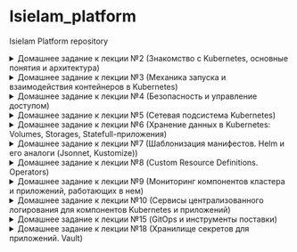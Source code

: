 # IsieIam_platform
IsieIam Platform repository

<details>
<summary>Домашнее задание к лекции №2 (Знакомство с Kubernetes, основные понятия и архитектура)
</summary>

### Предзадание:
 - создана ветка kubernetes-prepare, в ней:
 - добавлен .travis.yml
 - добавлен шаблон для описания PR
 - добавлен .github/auto_assign.yml
 - создан PR к ветке main

### Задание:
 - установлен minikube (sudo -E minikube start --driver=none)
 - minikube ssh для выбранного способа старта не работает, т.к. vm как таковой нет, в вышестоящем запуске миникуб запускается в docker
 - установлен k8s dashboard и k9s

```
Для получения token для dashboard использовать:
kubectl get secrets -n kubernetes-dashboard
kubectl describe secret kubernetes-dashboard-token-**** -n kubernetes-dashboard
```

 - Проверено удаление системных подов: выжили не все - storage-provisioner сгинул навсегда.

```
coredns-f9fd979d6-48jsj - контролируется replica-set
kube-proxy-c4zf9 - контролируется DaemonSet/kube-proxy
Остальные поды контролируются - Node/isie-virtualbox, они являются static pods и контролируются kubelet, доп инфо тут:
  https://kubernetes.io/docs/tasks/configure-pod-container/static-pod/
их yml хранятся в /etc/kubernetes/manifest/
```

 - Создан dockerfile для запуска nginx, в него помещен измененный дефолтный конфиг и простой homework.html для тестов.
 - В dockerfile добавлены команды для запуска nginx от пользователя с uid 1001, самого nginx на 8000 порту и root каталогом /app
 - Собран и запушен в hub.docker.com образ.

```
для сборки и пуша использовать:
sudo docker build -t isieiam/nginx-test:1.0 .
sudo docker push isieiam/nginx-test:1.0
```

 - Написан web-pod.yaml и применен в миникуб

```
для установки пода из файла:
kubectl apply -f web-pod.yaml
для получения yaml пода:
kubectl get pod web -o yaml
альтернативно - вывод описания пода
kubectl describe pod web
```

 - Добавлен к под-у web init контейнер, который скачивает статику с https://tinyurl.com/otus-k8s-intro и которое через volume попадает к nginx в его рутовую директорию.

```
для проверки и проброса порта наружу:
kubectl port-forward --address 0.0.0.0 pod/web 8000:8000
```

 - Hipster-shop - склонирован репо, собран и запушен в hub.docker.com frontend

```
для сборки и пуша фронта:
sudo docker build -t isieiam/hipster-front:1.0 .
sudo docker push isieiam/hipster-front:1.0
генерация манифестов средствами kubectl:
kubectl run frontend --image isieiam/hipster-front:1.0 --restart=Never --dry-run=true -o yaml > frontend-pod.yaml
```

### Задание со *:

> Выясните причину, по которой pod frontend находится в статусе Error

Причина в том что он не может найти переменные окружения:

```
panic: environment variable "PRODUCT_CATALOG_SERVICE_ADDR" not set
```

> Создайте новый манифест frontend-pod-healthy.yaml...В результате, после применения исправленного манифеста pod frontend должен находиться в статусе Running...Поместите исправленный манифест frontend-pod-healthy.yaml в директорию kubernetes-intro

Добавлены переменные окружения из https://github.com/GoogleCloudPlatform/microservices-demo/blob/master/kubernetes-manifests/frontend.yaml. 
Создан frontend-pod-healthy.yaml - в результате под запускается - все ок.

</details>

<details>
<summary>Домашнее задание к лекции №3 (Механика запуска и взаимодействия контейнеров в Kubernetes)
</summary>

### Задание:
- Развернут кластер через kind
- Проверено создание на практике replica-set
- Проверена на практике работа с deployment
- Проверено на практике использование probes
- Развернут node-exporter через daemonset на всех нодах кластера, включая master

> Руководствуясь материалами лекции опишите произошедшую ситуацию, почему обновление ReplicaSet не повлекло обновление запущенных pod? 

ответ из лекции: потому что ReplicationController "НЕ проверяет соответствие запущенных Podов шаблону"

- Вспомогательные команды:

```
- получить поды по метке:
kubectl get pods -l app=frontend
- получить реплики:
kubectl get rs
- масштабирование реплики
kubectl scale replicaset frontend --replicas=3
- отследить развертывание реплики по метке:
kubectl apply -f frontend-replicaset.yaml | kubectl get pods -l app=frontend -w
- откат deployment-a:
kubectl rollout undo deployment paymentservice --to-revision=1 | kubectl get rs -l app=paymentservice -w
```

### Задание со * №1:

> С использованием параметров maxSurge и maxUnavailable самостоятельно реализуйте два следующих сценария развертывания:

```
Аналог blue-green:
1. Развертывание трех новых pod
2. Удаление трех старых pod
Reverse Rolling Update:
1. Удаление одного старого pod
2. Создание одного нового pod
```

Созданы:
- paymentservice-deployment-bg.yaml
- paymentservice-deployment-reverse.yaml

### Задание со * №2:

> Найдите в интернете или напишите самостоятельно манифест node-exporter-daemonset.yaml для развертывания DaemonSet с Node Exporter

- в инете найдено здесь https://github.com/shevyf/prom_on_k8s_howto/blob/master/node-exporter-daemonset.yml
- актуализировано под текущую версию api и убраны некоторые навороты - см node-exporter-daemonset.yaml
- метрики собираются

### Задание со **:

>Найдите способ модернизировать свой DaemonSet таким образом, чтобы Node Exporter был развернут как на master, так и на worker нодах (конфигурацию самих нод изменять нельзя)

Пример можно найти в мануале: https://kubernetes.io/docs/concepts/workloads/controllers/daemonset/

```
tolerations: # this toleration is to have the daemonset runnable on master nodes remove it if your masters can't run pods
  - key: node-role.kubernetes.io/master
    effect: NoSchedule
```

Параметр добавлен в node-exporter-daemonset.yaml

</details>

<details>
<summary>Домашнее задание к лекции №4 (Безопасность и управление доступом)
</summary>

### Задание:

- Изучено https://kubernetes.io/docs/reference/access-authn-authz/rbac/
- сделаны задания:

#### Задание №1
- Создать Service Account bob, дать ему роль admin в рамках всего кластера
- Создать Service Account dave без доступа к кластеру

#### Задание №2
- Создать Namespace prometheus
- Создать Service Account carol в этом Namespace
- Дать всем Service Account в Namespace prometheus возможность делать get, list, watch в отношении Pods всего кластера

#### Задание №3
- Создать Namespace dev
- Создать Service Account jane в Namespace dev
- Дать jane роль admin в рамках Namespace dev
- Создать Service Account ken в Namespace dev
- Дать ken роль view в рамках Namespace dev

#### Шпаргалка:
- ClusterRole не принадлежит ни одному namespace
- ClusterRole - роль на весь кластер
- Role - роль только на неймспейс
- И с ролями надо внимательно - могут существовать одноименные роли на кластер и в неймспейсе
- FAQ по биндингу:

```
apiVersion: rbac.authorization.k8s.io/v1
# Этот биндинг дает ползователю "jane" роль pod-reader  в "default" неймспейсе
# Роль  "pod-reader" должна в этом неймспейсе существовать.
kind: RoleBinding
metadata:
  name: read-pods    # придумываем название биндингу
  namespace: default # создаем биндинг именно в default
subjects:            # кому даем права
                     # можно указать нескользо "subject"
- kind: User
  name: jane         # имя пользователя регистрозависимое
  apiGroup: rbac.authorization.k8s.io
roleRef:             # указываем одну роль которую дадим верхним пользователям или сервисаккаунтам
  kind: Role         # либо  Role, либо ClusterRole
  name: pod-reader   # должно быть имя существующей Role или ClusterRole
  apiGroup: rbac.authorization.k8s.io
```

</details>

<details>
<summary>Домашнее задание к лекции №5 (Сетевая подсистема Kubernetes)
</summary>

### Задание:

- ветка kubernets-network, рабочий каталог kubernetes-network
- добавлены и проверена работоспособность readinessProbe и livenessProbe в web-pod.yml
- создан deployment под наше приложение web, добавлена strategy, с параметрами maxSurge и maxUnavailable есть пример в прошлой Д/З в задании с *
- изучены service c clusterip, а также наложение его создания на iptables
- переключен kube-proxy на ipvs, установлен и настроен metallb, изучено применение service loadbalancer

```
Для получения прямого доступа с локальной машины до сервисов
узнаем ip minikube: minikube ip (192.168.49.2)
при создании указывали подсетку для ext адресов или смотрим ext адрес у нужного нам сервиса 
и дальше прописываем маршрут на локальной машине для доступа к сервисам ip route add 172.17.255.0/24 via 192.168.49.2

Альтернативно можно пробрасывать любые порты на сущности вида pod, deployment, service:
kubectl port-forward service/web-svc-lb 5555:5555
kubectl port-forward deployment/web 5555:8000
```

- Установлен Ingress-COntroller в виде nginx с использованием metallb (никогда так делать больше не буду, чет слишком сложно)
- Создан headless сервис и ingress для нашего сервиса (web-svc-headless.yaml, web-ingress.yaml )


### Самопроверка:

>Вопрос для самопроверки:
>1. Почему следующая конфигурация валидна, но не имеет смысла?

```
livenessProbe:
 exec:
 command:
 - 'sh'
 - '-c'
 - 'ps aux | grep my_web_server_process'
```

С точки зрения проверки работоспопобсноти сайта - наличие процесса веб-сервера не гарантирует работоспособность сайта.
Grep: the grep manual at the exit status section report: EXIT STATUS The exit status is 0 if selected lines are found, and 1 if not found.
Т.е. grep вернет 0 если процесс есть и не 1 если его нет.

>2. Бывают ли ситуации, когда она все-таки имеет смысл?

Бывают - например когда у нас какое-нибудь легаси приложение или когда в одном контейнере надо мониторить допустим два процесса(entrypoint отвечает за основное), а liveness смотрит допустим на второе и падение второго тоже критично.

### Задание со * №1:

> 1. Сделайте сервис LoadBalancer , который откроет доступ к CoreDNS снаружи кластера (позволит получать записи через внешний IP). Например, nslookup web.default.cluster.local 172.17.255.10 .
> 2. Поскольку DNS работает по TCP и UDP протоколам - учтите это в конфигурации. Оба протокола должны работать по одному и тому же IPадресу балансировщика.
> 3. Полученные манифесты положите в подкаталог ./coredns

Релизовано, см ./kubernetes-network/ext-coredns-svc.yaml

Правда есть момент - сам сервис позволяет резолвить как имена так и обратный просмотр, но что интересно, у меня имена резолвились только в виде ip_address.web.default.cluster.local, почему они так генерились непонятно.

Подсказка: см https://metallb.universe.tf/usage/#ip-address-sharing

### Задание со * №2: Ingress для Dashboard

> Добавьте доступ к kubernetes-dashboard через наш Ingress-прокси:
> 1. Cервис должен быть доступен через префикс /dashboard ).
> 2. Kubernetes Dashboard должен быть развернут из официального манифеста. Актуальная ссылка есть в .
> 3. Написанные вами манифесты положите в подкаталог ./dashboard

Установлен kubernetes-dashboard: https://github.com/kubernetes/dashboard

```
kubectl apply -f https://raw.githubusercontent.com/kubernetes/dashboard/v2.1.0/aio/deploy/recommended.yaml
```

Написан манифест: ./kubernetes-network/dashboard/dashboard-ingress.yaml Проверена работоспособность - все ок.

Для выковыривания токена можно использовать, подставив нужное имя пода: 

```
kubectl describe secret kubernetes-dashboard-token-t5qnb -n kubernetes-dashboard
```

### Задание со * №3: Canary для Ingress

> Перенаправление части трафика на выделенную группу подов должно происходить по HTTP-заголовку.
> Естественно, что вам понадобятся 1-2 "канареечных" пода. 
> Написанные манифесты положите в подкаталог ./canary

В каталоге ./kubernetes-network/canary созданы два типа файлов: deployment, service, ingress для main приложения и для canary.

Выполняем kubectl apply -f ./ в каталоге canary. В реузльтате получаем два приложения.

Основной интерес представляе web-ingress-canary.yaml - в нем задаются основные параметры канарейки:

```
    nginx.ingress.kubernetes.io/canary: "true"                  # включает режим канарейки для nginx для нашего правила
    nginx.ingress.kubernetes.io/canary-by-header: "canary"      # вариант №1: задаем header имя по которому будем проверять идти нам в канарейку или нет
    nginx.ingress.kubernetes.io/canary-by-header-value: "true"  #             задаем header значение
    #nginx.ingress.kubernetes.io/canary-weight: "50"            # вариант №2: задаем в % соотношении запросов между промом и канарейкой кого и ск-ко - не совместимо с вариантом №1
```

Проверить что canary работает, т.е. на него идет трафик для нашего приложения - можно на выводе index.html по host name - там будет имя пода: main для основного приложения, canary для канарейки.

Подробности по настройке можно найти тут: https://github.com/kubernetes/ingress-nginx/blob/master/docs/user-guide/nginx-configuration/annotations.md#canary

### Доп инфо:

- на 20 версии кубера и докера заработало minikube ssh
- для запуска minikube: minikube start --vm-driver=docker  (причем по дефолту теперь оно запускается с vm в виде docker)
- Остановка: minikube stop
- Удаление кластера: minikube delete
- Установка дашборда: minikube dashboard
- Установка ингресса: minikube addons enable ingress
- Получение адреса minikube: minikube ip

</details>

<details>
<summary>Домашнее задание к лекции №6 (Хранение данных в Kubernetes: Volumes, Storages, Statefull-приложения)
</summary>

### Задание:

- Запущен кластен через kind
- Установлен MinIO (https://min.io) statefulset и service с использованием их манифестов:

```
kubectl apply -f https://raw.githubusercontent.com/express42/otus-platformsnippets/master/Module-02/Kuberenetes-volumes/minio-statefulset.yaml
kubectl apply -f https://raw.githubusercontent.com/express42/otus-platformsnippets/master/Module-02/Kuberenetes-volumes/minio-headless-service.yaml
```

- Манифесты сохранены в каталог: ./kubernetes-volumes
- Замучаны pv и pvc в разных способах создания и удаления, а также применения политик.
- Изучено как это хранится на диске с учетом stadard плагина kind и minikube
- Для запуска minio можно использовать: kubectl port-forward statefulsets/minio 9000:9000
- Опробовано использование самого minio
- На будущее есть некая то ли фича, то ли баг(по крайней мере офф документации k8s поведение явно противоречит, то это же плагин :) ):

>Интересный момент поймал на kind(да и minikube также ведет себя) с volume(домашка с minio): 
>если попытаться удалить PV(policy deleted) при существующем PVC, PV перейдет в terminated 
>как описано например тут https://kubernetes.io/docs/concepts/storage/persistent-volumes/#storage-object-in-use-protection), 
>но когда удалить PVC после этого, PV удалится, но данные по факту останутся в каталоге докера(в volumes) несмотря на политику. 
>Если же удалить изначально PVC, то и PV и данные удалятся(считаем что сам ss minio во всех случаях уже убит).  

### Задание со *

>В конфигурации нашего StatefulSet данные указаны в открытом виде, что не безопасно.
> Поместите данные в и настройте конфигурацию на их использование.

Написан манифест для secret. Сами secret закодированы base64. В существующие манифест statefulset добавлено использование secret.

</details>


<details>
<summary>Домашнее задание к лекции №7 (Шаблонизация манифестов. Helm и его аналоги (Jsonnet, Kustomize))
</summary>

### Задание:

- В этом задании есть небольшая инструкция по google cloud platform.(само облако осталось с прошлого курса)
- Создан k8s в GCP
- Обновлен helm3 до актуальной версии.

```
т.к. часть версий helm чартов из старого репа, то обзовем:
старые: helm repo add stable-old https://charts.helm.sh/stable
новые:  helm repo add stable https://kubernetes-charts.storage.googleapis.com
```

- Установлен nginx ingress через helm:

```
kubectl create ns nginx-ingress
helm upgrade --install nginx-ingress stable-old/nginx-ingress --wait \
 --namespace=nginx-ingress \
 --version=1.41.3
```

- Установлен cert manager через helm:

```
kubectl create namespace cert-manager
# ставим дополнения:
kubectl apply -f https://github.com/jetstack/cert-manager/releases/download/v1.1.0/cert-manager.crds.yaml -n cert-manager
# ставим сам менеджер
helm install cert-manager jetstack/cert-manager --namespace cert-manager --version v1.1.0
# доп инфо:
https://habr.com/ru/company/flant/blog/496936/
```

- Установлены clusterissures для автоматической выдачи сертификатов используя let's encrypt - см kubernetes-templating/cert-manager. Один файл для прода(реальный сертификат), второй для stage(фейковый сертификат от LE)

```
Для использования потом в ингрессе этих issuer необходимо добавить аннотации и секрет - как на примере ниже(в секрет поместится полученный сертификат):
  tls:
    enabled: true
    secretName: "harbor.35.192.45.27.nip.io"
    #secretName: ""
  ingress:
    hosts:
      core: harbor.35.192.45.27.nip.io
    annotations:
      kubernetes.io/ingress.class: nginx
      kubernetes.io/tls-acme: "true"
      cert-manager.io/cluster-issuer: "letsencrypt-production"
      cert-manager.io/acme-challenge-type: http01
```

- Установлен chartmuseum, на нем проверена корректная выдача сертификата - все ок.

```
kubectl create ns chartmuseum
helm upgrade --install chartmuseum stable-old/chartmuseum --wait \
 --namespace=chartmuseum \
 --version=2.13.2 \
 -f kubernetes-templating/chartmuseum/values.yaml

helm ls -n chartmuseum
```

### Задание со * №1: chartmuseum

>Научитесь работать с chartmuseum
>Опишите в PR последовательность действий, необходимых для добавления туда helm chart's и их установки с использованием chartmuseum как репозитория

Набор команд для использования chartmuseum ниже, вспомогательные ссылки: 
- https://chartmuseum.com/docs/#uploading-a-chart-package
- https://stackoverflow.com/questions/48577211/fail-to-upload-chart-to-chartmuseum

Тренироваться будем на чартах реддита с прошлых заданий:

```
# Для начала ставим плагин позволяющий пушить в какой-либо хелм репо:
helm plugin install https://github.com/chartmuseum/helm-push.git
# создаем пакет чарта (на выходе получим архив такой же как и при сборе зависимостей)
helm package .
# добавляем музей как репо для хелма:
helm repo add my-chartmuseum https://chartmuseum.34.68.65.51.nip.io
# пушим
helm push reddit/ my-chartmuseum
# обновляем:
helm repo update
# проверяем:
helm search repo reddit
NAME                 	CHART VERSION	APP VERSION	DESCRIPTION                   
my-chartmuseum/reddit	0.1.0        	           	OTUS sample reddit application
# и при необходимости можно поставить:
helm upgrade --install reddit my-chartmuseum/reddit
```

### Самостоятельное задание  №1: harbor

- Добавляем репо: helm repo add harbor https://helm.goharbor.io
- Создаем namespace: kubectl create ns harbor
- Устанавливаем, перед этим подготовив кастомные переменные:

```
helm upgrade --install harbor harbor/harbor --wait \
 --namespace=harbor \
 -f kubernetes-templating/harbor/values.yaml
```

- Реквизиты по умолчанию - admin/Harbor12345
- Был какой непонятный глюк что сервис не пускал себя с паролем при включенном tls, спустя неделю при тех же настройках все запустилось.

### Задание со * №2: Используем helmfile

> Опишите установку nginx-ingress, cert-manager и harbor в helmfile
> Приложите получившийся helmfile.yaml и другие файлы (при их наличии) в директорию kubernetes-templating/helmfile

- Написан файл: kubernetes-templating/helmfile/helmfile.yaml
- Для установки богатства из файла достаточно использовать helmfile sync в каталоге с файлом, единственно потом придется запустить повторно проставив корректный ext-ip ингресса(т.к. используется внешний сервис для генерации dns по ip).
- Есть момент: если существуют какие-то одноименные ресурсы оно выдаст ошибку и не поставится (например crd от cred-manager), но это справедливо и для любой установки любого чарта к существующим ресурсам в k8s.


### Задание: Создаем свой helm chart

- создан helm-chart для hipster-shop, запущен, работает(для gcp чтобы пробросить nodeport - надо зайти в gui найти сервис и там будет команда для forwarding).
- вынесен frontend в отдельный чарт - проверена работоспособность через  ingress - все ок.
- параметризован чарт frontend и добавлен в зависимости к основному чарту hipster-shop (не забываем, что из чарта HS фронтенд удален)
- Шпаргалка:

```
# создаем namespace для магазина:
kubectl create ns hipster-shop
# основная команда helm для разворачивания:
helm upgrade --install hipster-shop kubernetes-templating/hipster-shop --namespace hipster-shop
# обновить зависимости для чарта:
helm dep update kubernetes-templating/hipster-shop
# ставим чарт с переопределением входных значений (в данном случае они же и являются дефолтными :))
helm upgrade --install frontend kubernetes-templating/frontend --namespace hipster-shop -f kubernetes-templating/frontend/values.yaml
# удалить релиз:
helm delete frontend --namespace hipster-shop
```

### Задание со * №3: 

>Выберите сервисы, которые можно установить как зависимости, используя community chart's. Например, это может быть Redis.

- Вынесен redis из чарта hipster-shop и переведен на community чарт - в файле chart.yaml указана зависимость на внешний чарт с redis.
- добавлены доп переменные для redis(для упрощения запуска) и для сервиса cartservice(параметризован адрес redis) - см kubernetes-templating/hipster-shop/values.yaml
- удален deployment и service от redis из основного файла hipster-shop
- проверена работоспособность - все ок.

### Необязательное задание: Работа с helm-secrets

плагин переехал на новое место, то ставим плагин для секретов: 

```
helm plugin install https://github.com/jkroepke/helm-secrets
```

Инструкция по подготовке и шифрованию секретов:

```
генерим ключ:
gpg --full-generate-key
спросит пароль на закрытый и будет храиться где-то в домашнем каталоге - путь будет в выводе, как и имя ключа (много-много символов)
Для зашифровки:
sops -e -i --pgp 22CF5819B008C76172A3E90E9AD1DCB723941D38 secrets.yaml
Для расшифровки:
# helm secrets
helm secrets view secrets.yaml
# sops
sops -d secrets.yaml
и нужно будет ввести пароль закрытого ключа.
```

использование:

```
helm secrets upgrade --install frontend kubernetes-templating/frontend --namespace
hipster-shop \
 -f kubernetes-templating/frontend/values.yaml \
 -f kubernetes-templating/frontend/secrets.yaml
```

### Проверка: залить все чарты в harbor

- Мануал по подключению harbor как чарт репо: https://goharbor.io/docs/1.10/working-with-projects/working-with-images/managing-helm-charts/
- создан kubernetes-templating/repo.sh для добавления репо харбора.
- Далее как с музеем:

```
# добавляем репо (дублирую sh, чтобы не искать), кстати в отличие от музея - харбор хочет авторизацию и chartrepo обязательный путь после имени хоста
helm repo add templating --username=admin --password=Harbor12345 https://harbor.35.192.45.27.nip.io/chartrepo
helm push hipster-shop/ templating
helm push frontend/ templating
helm repo update
helm search repo hipster-shop
```

### Задание: kubecfg

- установлен kubecfg
- вынесены из основного чарта hipster-shop длва сервиса: paymentservice и shippingservice (deployment и service)
- создан services.jsonnet шаблон для генерации компонентов двух сервисов
- чем хорош jsonnet - им удобно генерить компоненты большого множества почти одинаковых сервисов, во всех остальных случаях это боль - достаточно посмотреть на файл.
- kubecfg/jsonnet очень сильно зависят от версии k8s и соответствующего ей версии библиотеки libsonnet - если не сходятся - можно легко нарваться на несовместимость версий сущностей k8s.
- библиотека libsonnet взята с какой-то ветки и положена локально, т.к. удаленно не скачивалось.
- для проверки указанных шаблонов: kubecfg show services.jsonnet
- для установки: kubecfg update services.jsonnet --namespace hipster-shop

### Задание со * №4:

>Выберите еще один микросервис из состава hipster-shop и попробуйте использовать другое решение на основе jsonnet, например Kapitan или qbec.

Не делал.

### Самостоятельное задание  №2: Kustomize

>Отпилите еще один (любой) микросервис из all-hipstershop.yaml.yaml и самостоятельно займитесь его kustomизацией.

- отпилен recommendationservice
- созданы yaml для kusomize: kubernetes-templating/kustomize base и override
- в override сделаны две кастомизации: dev и prod 
- dev - по сути является недостающим кусочком для текущей установки hipster-shop. Для установки: kubectl apply -k kubernetes-templating/kustomize/overrides/dev
- prod отличается namespace, label и префиксом
- для просмотра результатов кастомизированных yaml: kubectl kustomize overrides/dev
- доп инфо можно найти тут: https://kubectl.docs.kubernetes.io/references/kustomize/

</details>

<details>
<summary>Домашнее задание к лекции №8 (Custom Resource Definitions. Operators)
</summary>

### Задание:

- Написаны CustomResource и CustomResourceDefinition для mysql оператора
- В crd добавлено описание обязательных полей.
- Внимание, для 20 версии k8s формат crd в kubernetes-operators/deploy/crd.yaml уже deprecated и например validation в таком виде не работает. Рядом лежит crd16.yml, который работает корректно.
- Написана часть логики mysql оператора при помощи python KOPF (каталог kubernetes-operators/build) (кратко за логику отвечает py скрипт, который в рядом лежащие шаблоны подставляет значения от cr)
- Применены crd, запущен оператор/применены его манифесты из deploy каталога/ применер CR (в deploy/deploy-operator.yml указать нужный образ с оператором)
- Есть два варианта запуска, первый дебажный через явный локальный запуск оператора и второй честный с использованием докер образа с оператором.
- Для проверки в дебажном режиме:

```
# применяем crd
kubectl apply -f deploy/crd.yml
# запускаем оператор в каталоге build (для работы не забыть pip3 install kopf/kubernetes)
kopf run mysql-operator.py
# скрипт запустится и в консольке будут его логи
# далее применяем cr
kubectl apply -f deploy/cr.yml
```

- Для проверки по-честному:

```
# применяем crd
kubectl apply -f deploy/crd.yml
# проставляем нужный образ (isieiam/mysql-operator:1.0 или готовый из ДЗ) и применяем соответствующие манифесты:
kubectl apply -f deploy/service-account.yml
kubectl apply -f deploy/role.yml
kubectl apply -f deploy/role-binding.yml
kubectl apply -f deploy/deploy-operator.yml

# далее применяем cr
kubectl apply -f deploy/cr.yml
```
- При этом можем посмотреть на job-ы(видим что restore фелится с ошибкой, т.к. не может найти файлик бекапа, но так и задумано):

```
kubectl get jobs.batch
```

- Для проверки что все работает как надо:

```
#посмотреть что за объекты у нас создались:
kubectl get crd
kubectl get mysqls.otus.homework
kubectl describe mysqls.otus.homework mysql-instance

# для удобства помещаем имя пода в переменную окружения
export MYSQLPOD=$(kubectl get pods -l app=mysql-instance -o jsonpath="{.items[*].metadata.name}")
# создаем табличку в нашей созданной оператором бд и закидываем туда две строчки данных
kubectl exec -it $MYSQLPOD -- mysql -u root -potuspassword -e "CREATE TABLE test (id smallint unsigned not null auto_increment, name varchar(20) not null, constraint pk_example primary key (id) );" otus-database
kubectl exec -it $MYSQLPOD -- mysql -potuspassword -e "INSERT INTO test ( id, name) VALUES ( null, 'some data' );" otus-database
kubectl exec -it $MYSQLPOD -- mysql -potuspassword -e "INSERT INTO test ( id, name ) VALUES ( null, 'some data-2' );" otus-database
# проверяем содержимое:
kubectl exec -it $MYSQLPOD -- mysql -potuspassword -e "select * from test;" otus-database

# проверяем удаление:
kubectl delete mysqls.otus.homework mysql-instance
# PV для mysql должен был удалиться, проверяем
kubectl get pv
# и проверяем что в момент удаления у нас выполнился бекап - джоб должен был отработать
kubectl get jobs.batch

# а теперь самое интересное, создаем инстанс еще раз:
kubectl apply -f deploy/cr.yml

#и смотрим job:
kubectl get jobs.batch
# мы должны увидеть что restore job запустился: он взял бд из бекапа и затолкал его в вновь созданный pv и мы можем проверить это:
export MYSQLPOD=$(kubectl get pods -l app=mysql-instance -o jsonpath="{.items[*].metadata.name}")
kubectl exec -it $MYSQLPOD -- mysql -potuspassword -e "select * from test;" otus-database
```
- для проверки в выводе должно быть что-то такое:

```
:~/otus/IsieIam_platform/kubernetes-operators(kubernetes-operators)$ kubectl get jobs.batch
NAME                         COMPLETIONS   DURATION   AGE
backup-mysql-instance-job    1/1           3s         102s
restore-mysql-instance-job   1/1           3m31s      3m37s
:~/otus/IsieIam_platform/kubernetes-operators(kubernetes-operators)$ export MYSQLPOD=$(kubectl get pods -l app=mysql-instance -o jsonpath="{.items[*].metadata.name}")
:~/otus/IsieIam_platform/kubernetes-operators(kubernetes-operators)$ kubectl exec -it $MYSQLPOD -- mysql -potuspassword -e "select * from test;" otus-database
mysql: [Warning] Using a password on the command line interface can be insecure.
+----+-------------+
| id | name        |
+----+-------------+
|  1 | some data   |
|  2 | some data-2 |
+----+-------------+
```

- внимание - для 20 версии k8s оператор не может удалить PV, чистый тест возможен например на 16:

```
minikube start --vm-driver=docker --kubernetes-version=v1.16.1
```
### Задание со * :

>Исправить контроллер, чтобы он писал в status subresource
>Добавить в контроллер логику обработки изменений CR

не делал - уровень моего кунг-фу в python пока недостаточен для этого :)


</details>

<details>
<summary>Домашнее задание к лекции №9 (Мониторинг компонентов кластера и приложений, работающих в нем)
</summary>

### Задание:

- Выбран 4 уровень :) (Can i play, daddy?), т.к. лучше в Wolfenstein на death incarnate, чем в k8s :D
- взят актуальный чарт уже kube-prometheus-stack: https://github.com/prometheus-community/helm-charts/tree/main/charts/kube-prometheus-stack
- актуализированы values (kubernetes-monitoring/kube-prometheus-stack): включены ingress, настроены хосты для alertmanager, prometheus, grafana на mydomain.com
- ключевой момент, подсмотренный в лекции: необходимо поставить переменную serviceMonitorSelectorNilUsesHelmValues: false  иначе prom будет смотреть только те servicemonitor, у которых есть label поставленные от релиза helm.
- задеплоен чарт prom-a в кластер (в качестве k8s был взят minikube)

```
# шпаргалка по minikube
minikube start --vm-driver=docker
minikube addons enable ingress
minikube stop
minikube delete

# установка прома:
helm upgrade --install prometheus prometheus-community/kube-prometheus-stack -f kubernetes-monitoring/kube-prometheus-stack/values.yaml
```

- взят с первой ДЗ nginx, добавлен в конфиг параметр для его статуса, сбилжен образ isieiam/nginx-test:2.0
- взяты deployment, service, ingress с предыдущей ДЗ с canary для деплоя nginx из пункта выше.
- для доступа в локальный hosts прописаны имена хостов из ингресса и сервисы доступны по адресам:

```
http://prometheus.mydomain.com
http://alertmanager.mydomain.com
http://grafana.mydomain.com
сайт на nginx c логотипом otus: http://ingress.local
страница статуса nginx:         http://ingress.local/basic_status
```
- написаны deployment, service и service monitor для nginx prometheus exporter (доп инфо: https://github.com/nginxinc/nginx-prometheus-exporter)
- что делает exporter - у него параметром указан адрес сервиса nginx и он с nginx-вой страницы со статусом берет метрики и выдает прому в удобоваримом виде.
- для установки nginx и nginx-prometheus-exporter можно использовать kubectl apply -f . в каталоге kubernetes-monitoring/
- С репа nginx-prometheus-exporter взят дашборд для графаны: https://github.com/nginxinc/nginx-prometheus-exporter/tree/master/grafana
- Выглядит оно след образом:
![nginx exporter dashboard](./kubernetes-monitoring/screen/grafana_2021-01-07_18-42-39.png)

</details>

<details>
<summary>Домашнее задание к лекции №10 (Сервисы централизованного логирования для компонентов Kubernetes и приложений)
</summary>

### Задание:

- Создан кластер в gcp (1 нода в default, 3 в infra pool-ах)
- для трех нод в infra добавлены taints, можно либо в gui либо в консоли, на примере kind(запрет на shedule подов на эту ноду):

```
kubectl taint nodes kind-worker2 node-role=infra:NoSchedule
kubectl taint nodes kind-worker3 node-role=infra:NoSchedule
kubectl taint nodes kind-worker4 node-role=infra:NoSchedule
```

- установлен в ns microservices-demo hipster-shop
- подготовлены values для чарта EFK,с учетом требований по tolerations и установлен EFK в infra-pool
- донастроен fluentbit для отправки логов по адресу в  elastic с доп modify на удаление лишних полей
- установлен nginx ingress в кластер также в infra-pool 
- установлен prometheus-stack и elk exporter для сбора метрик elastic в проме.
- импортирован дашборд https://grafana.com/grafana/dashboards/4358 для elastic в графану
- проверена отработка мониторинга при отключении нод из infra pool
- настроено попадание логов nginx в elastic (достаточно в fluentbit прописать tolerations, чтобы он установился и на те ноды где живет nginx ingress)
- отформатированы логи nginx в json, в его values добавлены параметры, описанные по ссылка ниже:

```
https://kubernetes.github.io/ingress-nginx/user-guide/nginx-configuration/configmap/#log-format-escape-json
https://kubernetes.github.io/ingress-nginx/user-guide/nginx-configuration/configmap/#log-format-upstream
```

- для nginx добавлена настройка для serviceMonitor для отправки метрик в сторону prometheus
- созданы визуализации(по общему кол-ву и по кодам ответов) и дашборд для nginx в kibana(единственное отличие от методички в названии label:  kubernetes.labels.app_kubernetes_io/name : ingress-nginx)
- дашборд и визуализации экспортированы в kubernetes-logging/export.ndjson

![nginx ingress kibana dashboard](./kubernetes-logging/screen/kibana_ingress.png)

- установлен Loki и promtail через helm чарт, отдельно вынесены его values
- добавлен datasource loki в values для prometheus-stack в additional datasource у grafana(файл prometheus-operator.values.yaml добавлен в каталог, но по сути он от prometheus-stack лежащего рядом, а не от prom-operator)
- создан дашборд для nginx-ingress в grafana, содержащий логи nginx, ingress request volume, ingress success rate и срок истечения сертфииката
- дашборд выгружен в nginx-ingress.json, хотя дашборд https://github.com/kubernetes/ingress-nginx/blob/master/deploy/grafana/dashboards/nginx.json - достаточно интересный для использования :)

![nginx ingress grafana dashboard](./kubernetes-logging/screen/grafana_ingress.png)

### Задания со *:
- не делал

### Полезные команды:

```
#Устанавливаем nginx-ingress
kubectl create ns nginx-ingress
helm upgrade --install nginx-ingress ingress-nginx/ingress-nginx --wait --namespace=nginx-ingress -f ingress.values.yaml

# интересный параметр -o wide для поиска подов с учетом имен нод где они разместились
kubectl get pods -n microservices-demo -o wide

# ставим еластик
helm upgrade --install elasticsearch elastic/elasticsearch --namespace observability -f elasticsearch.values.yaml
helm upgrade --install kibana elastic/kibana --namespace observability -f kibana.values.yaml
helm upgrade --install fluent-bit stable-old/fluent-bit --namespace observability -f fluentbit.values.yaml

# ставим пром и экспортер для еластика:
helm upgrade --install prometheus prometheus-community/kube-prometheus-stack -f kube-prometheus-stack/values.yaml --namespace observability
helm upgrade --install elasticsearch-exporter stable-old/elasticsearch-exporter --set es.uri=http://elasticsearch-master:9200 --set serviceMonitor.enabled=true --namespace=observability

# ставим локи
# старый чарт
helm upgrade --install loki loki/loki-stack --namespace observability -f loki.values.yaml
# новый чарт
helm upgrade --install loki grafana/loki --namespace=observability -f loki.values.yaml
```

</details>

<details>
<summary>Домашнее задание к лекции №15 (GitOps и инструменты поставки)
</summary>

### Задание:

- Зарегался на gitlab - проект с microservice-demo: https://gitlab.com/isieiam/microservices-demo
- helm чарты взяты готовые из демонстрационного репа: https://gitlab.com/express42/kubernetes-platform-demo/microservices-demo/
- Для создания кластера в gce:

```
# Установка с Istio(так не работает, текущий istio, который дает google не совместим с актуальной версией flagger - набор метрик istio разный):
gcloud beta container clusters create otus-cluster \
    --addons=Istio --istio-config=auth=MTLS_PERMISSIVE \
    --cluster-version=1.17.16-gke.1600 \
    --machine-type=n1-standard-2 \
    --num-nodes=4 \
    --zone=us-central1-c

# Установка без Istio
gcloud beta container clusters create otus-cluster \
    --cluster-version=1.17.16-gke.1600 \
    --machine-type=n1-standard-2 \
    --num-nodes=4 \
    --zone=us-central1-c

# для настройки локального kubectl
gcloud container clusters get-credentials otus-cluster --zone us-central1-c --project mytest-302917
где otus-cluster - имя кластера, project - проект созданный в gce
```

- Собраны докер образы всех микросервисов, для упрощения сборки и пуша можно воспользоваться простеньким скриптом: kubernetes-gitops/build-all.sh
- Установлен в кластер flux: https://docs.fluxcd.io/en/1.18.0/tutorials/get-started.html

```
# Добавляем repo helm-a
helm repo add fluxcd https://charts.fluxcd.io
helm repo update

# Ставим crd:
kubectl apply -f https://raw.githubusercontent.com/fluxcd/helm-operator/master/deploy/crds.yaml
# Создаем namespace и ставим сам flux и helm-оператор для него (выполнять в каталоге kubernetes-gitops, где лежат кастомные values)
kubectl create namespace flux
helm upgrade --install flux fluxcd/flux -f flux.values.yaml --namespace flux
helm upgrade --install helm-operator fluxcd/helm-operator -f helm-operator.values.yaml --namespace flux

# ВНИМАНИЕ!!! - именно в values указано на какой репо смотрит flux для синхронизации

# Качаем себе консольную утилиту flux-а
wget https://github.com/fluxcd/flux/releases/download/1.21.1/fluxctl_linux_amd64

# получаем ssh ключик для flux-а и далее его кидаем в наш репо, который мониторится flux-ом
fluxctl identity --k8s-fwd-ns flux

# принудительная синхронизация репа и сервисов в k8s
fluxctl --k8s-fwd-ns flux sync

# Если посмотреть логи flux, то там будут видны все попытки синка, для примера создание namespace
ts=2021-02-07T17:57:24.106873143Z caller=sync.go:606 method=Sync cmd="kubectl apply -f -" took=639.97353ms err=null output="namespace/microservices-demo created"
```

- Проверено обновление сервиса через flux при появлении образа с новым тегом в docker-registry. Причем при текущих настройках работает не только инкремент версии образа, но и удаление тега из репа и откат на предыдущую версию.
Из интересного стоит обратить внимание на выбор тегов образов - задаются регуляркой, т.е. можно не все теги брать на автоматический синк.
- Принцип работы flux: он мониторит репо и каталог, указанные в настройках. При этом он сам поставит и namespace и смотрит за своими yaml, лежащими в releases и имеющих тип:

```
apiVersion: helm.fluxcd.io/v1
kind: HelmRelease
```
- Магия flux: при нахождении обновления(не важно в какую сторону), также и правит тег образа в самом репо где лежат его релизы.
- Когда flux находит изменение, то в логах будет следующее(смотрим на front, он единственный кто поменялся):

```
ts=2021-02-07T18:45:05.744203654Z caller=release.go:79 component=release release=frontend targetNamespace=microservices-demo resource=microservices-demo:helmrelease/frontend helmVersion=v3 info="starting sync run"
ts=2021-02-07T18:45:06.241820999Z caller=release.go:353 component=release release=frontend targetNamespace=microservices-demo resource=microservices-demo:helmrelease/frontend helmVersion=v3 info="running upgrade" action=upgrade
ts=2021-02-07T18:45:06.302887418Z caller=helm.go:69 component=helm version=v3 info="preparing upgrade for frontend" targetNamespace=microservices-demo release=frontend
ts=2021-02-07T18:45:06.312008041Z caller=helm.go:69 component=helm version=v3 info="resetting values to the chart's original version" targetNamespace=microservices-demo release=frontend
ts=2021-02-07T18:45:06.609795672Z caller=helm.go:69 component=helm version=v3 info="performing update for frontend" targetNamespace=microservices-demo release=frontend
ts=2021-02-07T18:45:06.681725276Z caller=helm.go:69 component=helm version=v3 info="creating upgraded release for frontend" targetNamespace=microservices-demo release=frontend
ts=2021-02-07T18:45:06.701746662Z caller=helm.go:69 component=helm version=v3 info="checking 4 resources for changes" targetNamespace=microservices-demo release=frontend
ts=2021-02-07T18:45:06.708246374Z caller=helm.go:69 component=helm version=v3 info="Looks like there are no changes for Service \"frontend\"" targetNamespace=microservices-demo release=frontend
ts=2021-02-07T18:45:06.757950126Z caller=helm.go:69 component=helm version=v3 info="Created a new Deployment called \"frontend-hipster\" in microservices-demo\n" targetNamespace=microservices-demo release=frontend
ts=2021-02-07T18:45:06.763248675Z caller=helm.go:69 component=helm version=v3 info="Looks like there are no changes for Gateway \"frontend-gateway\"" targetNamespace=microservices-demo release=frontend
ts=2021-02-07T18:45:06.773521541Z caller=helm.go:69 component=helm version=v3 info="Looks like there are no changes for VirtualService \"frontend\"" targetNamespace=microservices-demo release=frontend
ts=2021-02-07T18:45:06.775903703Z caller=helm.go:69 component=helm version=v3 info="Deleting \"frontend\" in microservices-demo..." targetNamespace=microservices-demo release=frontend
ts=2021-02-07T18:45:07.104205333Z caller=helm.go:69 component=helm version=v3 info="updating status for upgraded release for frontend" targetNamespace=microservices-demo release=frontend
ts=2021-02-07T18:45:07.135411421Z caller=release.go:364 component=release release=frontend targetNamespace=microservices-demo resource=microservices-demo:helmrelease/frontend helmVersion=v3 info="upgrade succeeded" revision=f7c4ad7b45349843881883009c276bad1e67cd64 phase=upgrade
```

- Написаны flux-релизы для всех сервисов демки (сервисы поднимутся с первого раза не все и это норм, зафейлится loadgenerator т.к. в текущих настройках он мониторит фронт с внешнего url и при условии, что  ingress или istio при этом нет).
- Отдельно установлен Istio: качаем с https://istio.io/latest/docs/setup/getting-started/ его архив и далее

```
# Ставим истио в кластер - namespace он создаст сам
istioctl install --set profile=default -y
# доставляем prometheus, именно в него istio будет заливать свои метрики, которые в том числе нужны для работы канарейки
kubectl apply -f https://raw.githubusercontent.com/istio/istio/release-1.9/samples/addons/prometheus.yaml -n istio-system
```
- У istio есть интересная настройка, которая явно задаётся при создании его через gce addon --istio-config=auth=MTLS_PERMISSIV - она отвечает за то какой вид трафик разрешает istio между подами.
Подробно об этом здесь: https://istio.io/latest/docs/tasks/security/authentication/mtls-migration/
- Обратить внимание, что в yaml файле namespace - указан параметр   labels:  istio-injection: enabled - это нужно для того, чтобы подселить istio в каждый наш сервис.
Если посмотреть список подов - то видно будет что в каждом из них стало по 2 контейнера: один сам сервис, второй sidecar контейнер с istio(но автоматом подселение не произойдет, только при пересоздании подов).
- Istio может играть роль ингресса, для этого сервису(который мы хотим вставить наружу) нужно создать две доп сущности: gateway и virtualservice - см на примере frontend.
- Для того чтобы посмотреть ext адрес istio: kubectl get gateway -n microservices-demo
- Установлен Flagger( оператор Kubernetes, созданный для автоматизации canarydeployments):

```
# Добавляем репо
helm repo add flagger https://flagger.app
helm repo update

# ставим crd
kubectl apply -f https://raw.githubusercontent.com/weaveworks/flagger/master/artifacts/flagger/crd.yaml

# ставим флаггер и вот тут самая магия: здесь указан прометей, который мы поставили вместе с istio - именно с него он будет брать метрики istio
helm upgrade --install flagger flagger/flagger \
--namespace=istio-system \
--set crd.create=false \
--set meshProvider=istio \
--set metricsServer=http://prometheus:9090
```

- Canary релиз через flagger: создается отдельная сущность flagger - см yaml canary в каталоге frontend https://gitlab.com/isieiam/microservices-demo/-/blob/master/deploy/charts/frontend/templates/canary.yaml

```
# Более подробная инфо: https://docs.flagger.app/how-it-works#canary-custom-resource

# смотрим на canary
kubectl get canary -n microservices-demo
NAMESPACE NAME STATUS WEIGHT LASTTRANSITIONTIME
microservices-demo frontend Initializing 0 2020-02-09T22:23:00Z

# когда он создается, то основной сервис получает приписку primary
kubectl get pods -n microservices-demo -l app=frontend-primary
NAME READY STATUS RESTARTS AGE
frontend-primary-649f9c4579-jgv8h 2/2 Running 0 2m56s
```

- При установленном canary если обновить образ сервиса, то согласно конфигу канарейки часть запросов пойдут на нее и дальше согласно настройкам, доля канарейки будет повышаться и в конце концов она поменяется с текущим primary. 
Но для использования этого в проме - метрики должны быть достаточны для определния живости сервиса. В нашем примере используется просто анализ кодов ответов на запросы.

```
# Если выполнить:
kubectl describe canary frontend -n microservices-demo
# то увидим как менялась доля канарейки (в нашем случае по настройкам на canary сразу шло 50% трафика)
Events:
  Type     Reason  Age                From     Message
  ----     ------  ----               ----     -------
  Warning  Synced  23m                flagger  frontend-primary.microservices-demo not ready: waiting for rollout to finish: observed deployment generation less then desired generation
  Normal   Synced  22m (x2 over 23m)  flagger  all the metrics providers are available!
  Normal   Synced  22m                flagger  Initialization done! frontend.microservices-demo
  Normal   Synced  8m2s               flagger  New revision detected! Scaling up frontend.microservices-demo
  Normal   Synced  7m2s               flagger  Starting canary analysis for frontend.microservices-demo
  Normal   Synced  7m2s               flagger  Advance frontend.microservices-demo canary weight 50
  Normal   Synced  6m2s               flagger  Advance frontend.microservices-demo canary weight 100
  Normal   Synced  5m2s               flagger  Copying frontend.microservices-demo template spec to frontend-primary.microservices-demo
  Normal   Synced  4m2s               flagger  Routing all traffic to primary
  Normal   Synced  3m2s               flagger  Promotion completed! Scaling down frontend.microservices-demo
```

- Есть один хитрый момент: для используемых настроек и метрик нужно чтобы был трафик на сервис - если его не будет - то нечего анализировать и канарейка просто умрет :)
- Откуда берутся метрики flagger-а: см https://flagger.app/intro/faq.html#metrics - где видно как он генерит свои стандартные метрики на основе метрик istio. При этом можно создавать и свои кастомные метрики.
- При этом - выше это метрики, которые используются для настройки canary, но если посмотреть prometheus у flagger есть и свои статусные метрики связанные с самими сущностями canary, например:
![flagger own metrics](./kubernetes-gitops/screens/flagger_canary.png)

Одна метрика: зеленая - это primary сервис, красная, это canary, видно что в какой-то момент, их доля изменилась сначала на 50%(такие настройки в конфиге canary), а потом и на 100%.

<details>
<summary>Полный вывод по canary</summary>

```
isie@isie-VirtualBox:~/otus/IsieIam_platform/kubernetes-gitops(kubernetes-gitops)$ kubectl get canaries -n microservices-demo
NAME       STATUS      WEIGHT   LASTTRANSITIONTIME
frontend   Succeeded   0        2021-02-13T19:42:08Z

============================
isie@isie-VirtualBox:~/otus/IsieIam_platform/kubernetes-gitops(kubernetes-gitops)$ kubectl describe canary frontend -n microservices-demo
Name:         frontend
Namespace:    microservices-demo
Labels:       <none>
Annotations:  helm.fluxcd.io/antecedent: microservices-demo:helmrelease/frontend
API Version:  flagger.app/v1beta1
Kind:         Canary
Metadata:
  Creation Timestamp:  2021-02-13T19:21:49Z
  Generation:          1
  Resource Version:    18778
  Self Link:           /apis/flagger.app/v1beta1/namespaces/microservices-demo/canaries/frontend
  UID:                 8f026823-7775-4588-b920-cb058879cc45
Spec:
  Analysis:
    Interval:    1m
    Max Weight:  100
    Metrics:
      Interval:               1m
      Name:                   request-success-rate
      Threshold:              99
    Step Weight:              50
    Threshold:                2
  Progress Deadline Seconds:  60
  Service:
    Gateways:
      frontend-gateway
    Hosts:
      front.34.122.52.80.xip.io
    Port:  80
    Retries:
      Attempts:         3
      Per Try Timeout:  1s
      Retry On:         gateway-error,connect-failure,refused-stream
    Target Port:        8080
    Traffic Policy:
      Tls:
        Mode:  DISABLE
  Target Ref:
    API Version:  apps/v1
    Kind:         Deployment
    Name:         frontend
Status:
  Canary Weight:  0
  Conditions:
    Last Transition Time:  2021-02-13T19:42:08Z
    Last Update Time:      2021-02-13T19:42:08Z
    Message:               Canary analysis completed successfully, promotion finished.
    Reason:                Succeeded
    Status:                True
    Type:                  Promoted
  Failed Checks:           0
  Iterations:              0
  Last Applied Spec:       67794895c9
  Last Transition Time:    2021-02-13T19:42:08Z
  Phase:                   Succeeded
  Tracked Configs:
Events:
  Type     Reason  Age                From     Message
  ----     ------  ----               ----     -------
  Warning  Synced  23m                flagger  frontend-primary.microservices-demo not ready: waiting for rollout to finish: observed deployment generation less then desired generation
  Normal   Synced  22m (x2 over 23m)  flagger  all the metrics providers are available!
  Normal   Synced  22m                flagger  Initialization done! frontend.microservices-demo
  Normal   Synced  8m2s               flagger  New revision detected! Scaling up frontend.microservices-demo
  Normal   Synced  7m2s               flagger  Starting canary analysis for frontend.microservices-demo
  Normal   Synced  7m2s               flagger  Advance frontend.microservices-demo canary weight 50
  Normal   Synced  6m2s               flagger  Advance frontend.microservices-demo canary weight 100
  Normal   Synced  5m2s               flagger  Copying frontend.microservices-demo template spec to frontend-primary.microservices-demo
  Normal   Synced  4m2s               flagger  Routing all traffic to primary
  Normal   Synced  3m2s               flagger  Promotion completed! Scaling down frontend.microservices-demo
```

</details>

### Задания со *:

- не делал, но часть для себя отметил (в частности пощупать argocd)

</details>

<details>
<summary>Домашнее задание к лекции №18 (Хранилище секретов для приложений. Vault)
</summary>

### Задание:

- Установлен кластер gcp

```
# установка кластер из 3 нод
gcloud beta container clusters create otus-cluster \
    --cluster-version=1.18.12-gke.1210 \
    --machine-type=n1-standard-2 \
    --num-nodes=3 \
    --zone=us-central1-c
# получение текущих кредов кластера
gcloud container clusters get-credentials otus-cluster --zone us-central1-c --project mytest-302917
```
#### Установка:
- Установлены consul и сам vault: consul является хранилищем для vault-а

```
# добавляем реп hashicorp
helm repo add hashicorp https://helm.releases.hashicorp.com
helm repo update
# install consul
https://github.com/hashicorp/consul-helm
helm install consul hashicorp/consul --set global.name=consul
# install vault
https://www.vaultproject.io/docs/platform/k8s/helm
# из каталога kubernetes-vault, где лежит правленный файл со значениями:
helm install -f vault-values.yaml vault hashicorp/vault 
```

- Вывод статуса vault после установки

```
$ helm status vault
NAME: vault
LAST DEPLOYED: Wed Mar  3 22:17:17 2021
NAMESPACE: default
STATUS: deployed
REVISION: 1
TEST SUITE: None
NOTES:
Thank you for installing HashiCorp Vault!

Now that you have deployed Vault, you should look over the docs on using
Vault with Kubernetes available here:

https://www.vaultproject.io/docs/


Your release is named vault. To learn more about the release, try:

  $ helm status vault
  $ helm get manifest vault
```

- При этом если посмотреть статус подов vault, то они running но не ready, до тех пор пока не пройдет unseal. Что такое seal и unseal - фактически в режиме seal -vault запечатан, даже для себя - в текущем состоянии достать из него хранимые секреты невозможно. Чтобы начать с ним общаться - надо его распечатать(unseal):

```
isie@isie-VirtualBox:~/otus/IsieIam_platform/kubernetes-vault(kubernetes-vault)$ kubectl get pods
NAME                                    READY   STATUS    RESTARTS   AGE
consul-5wj5s                            1/1     Running   0          3m1s
consul-d987b                            1/1     Running   0          3m1s
consul-server-0                         1/1     Running   0          3m
consul-server-1                         1/1     Running   0          3m
consul-server-2                         1/1     Running   0          3m
consul-z2685                            1/1     Running   0          3m1s
vault-0                                 0/1     Running   0          85s
vault-1                                 0/1     Running   0          85s
vault-2                                 0/1     Running   0          85s
vault-agent-injector-79f4bb5689-p7rft   1/1     Running   0          85s
```

- Есть интересный момент если пытаться развернуть consul в kind или minicube - по каким то причинам id нод consul один и тот же и происходит постоянный перевыбор активной ноды. При этом у consul есть спец параметр чтобы не зависеть от id ноды, но оно не помогает. Если отключить ha режим - то все ок.
- Проведем инициализаю vault, можно через любой под vault. На выходе получает root токен для обращения к апи и ключ для unseal нод:

```
$ kubectl exec -it vault-0 -- vault operator init --key-shares=1 --key-threshold=1
Unseal Key 1: J3/CqFThg6mu4yePeLltBQI7Qdo/yUR1ODoPHqti244=
Initial Root Token: s.NW5XyfagsqL1ongygqq6NOuv
...
```
- с точки зрения key-shares и key-treshhold: key-shares- ск-ко ключей для unseal сгенерится(т.е. фактически это ск-ко хешей мастер ключа будет создано), key-treshhold - ск-ко ключей(хешей мастер ключа) нужно для получения самого мастер ключа или разблокировки vault. Подробности тут: https://www.vaultproject.io/docs/commands/operator/init
- распечатаем каждую ноду vault, при этом в момент unseal как раз вводятся unseal ключи полученные нами на предыдущем шаге 

```
kubectl exec -it vault-0 -- vault operator unseal
kubectl exec -it vault-1 -- vault operator unseal
kubectl exec -it vault-2 -- vault operator unseal
```

- Далее посмотрим на статус после unseal, при этом видно что мастером является 0 нода, остальные в standby:

<details>

```
$ kubectl exec -it vault-0 -- vault status
Key             Value
---             -----
Seal Type       shamir
Initialized     true
Sealed          false
Total Shares    1
Threshold       1
Version         1.6.2
Storage Type    consul
Cluster Name    vault-cluster-df4597b8
Cluster ID      16489def-375e-96ed-9260-0dab8f4d7771
HA Enabled      true
HA Cluster      https://vault-0.vault-internal:8201
HA Mode         active

$ kubectl exec -it vault-1 -- vault status
Key                    Value
---                    -----
Seal Type              shamir
Initialized            true
Sealed                 false
Total Shares           1
Threshold              1
Version                1.6.2
Storage Type           consul
Cluster Name           vault-cluster-df4597b8
Cluster ID             16489def-375e-96ed-9260-0dab8f4d7771
HA Enabled             true
HA Cluster             https://vault-0.vault-internal:8201
HA Mode                standby
Active Node Address    http://10.12.2.5:8200

$ kubectl exec -it vault-2 -- vault status
Key                    Value
---                    -----
Seal Type              shamir
Initialized            true
Sealed                 false
Total Shares           1
Threshold              1
Version                1.6.2
Storage Type           consul
Cluster Name           vault-cluster-df4597b8
Cluster ID             16489def-375e-96ed-9260-0dab8f4d7771
HA Enabled             true
HA Cluster             https://vault-0.vault-internal:8201
HA Mode                standby
Active Node Address    http://10.12.2.5:8200
```
</details>

- для общения с api залогинимся в vault:

```
$ kubectl exec -it vault-0 -- vault login
Token (will be hidden): 
Success! You are now authenticated. The token information displayed below
is already stored in the token helper. You do NOT need to run "vault login"
again. Future Vault requests will automatically use this token.

Key                  Value
---                  -----
token                s.NW5XyfagsqL1ongygqq6NOuv
token_accessor       63EbW02gkrRZLazcCzCF2IBN
token_duration       ?
token_renewable      false
token_policies       ["root"]
identity_policies    []
policies             ["root"]
```

- запросим список автоизаций:

```
$ kubectl exec -it vault-0 -- vault auth list
Path      Type     Accessor               Description
----      ----     --------               -----------
token/    token    auth_token_cd28eefb    token based credentials
```

#### Работа с секретами:

- Заведем и проверим заведение секретов в vault

```
# включаем kv(key/value) секреты
kubectl exec -it vault-0 -- vault secrets enable --path=otus kv
# проверяем список
kubectl exec -it vault-0 -- vault secrets list --detailed
# зводим секреты
kubectl exec -it vault-0 -- vault kv put otus/otus-ro/config username='otus' password='asajkjkahs'
kubectl exec -it vault-0 -- vault kv put otus/otus-rw/config username='otus' password='asajkjkahs'
# читаем данные по пути:
kubectl exec -it vault-0 -- vault read otus/otus-ro/config
# получаем значения kv секрета
kubectl exec -it vault-0 -- vault kv get otus/otus-rw/config
# Отличия в последних командах можно посмотреть здесь:
https://www.vaultproject.io/docs/commands/read
https://www.vaultproject.io/docs/commands/kv/get
```

- При чтении секрета получим следующий вывод:

```
$ kubectl exec -it vault-0 -- vault read otus/otus-ro/config
Key                 Value
---                 -----
refresh_interval    768h
password            asajkjkahs
username            otus
```

####  Дружба с k8s:

- Включим авторизацию черерз k8s(более подробно схему см на 37 странице и в видеозаписи на  1:53:40), добавим авторизацию в vault:

```
# само включение
kubectl exec -it vault-0 -- vault auth enable kubernetes
# вывод возможных авторизаций:
$ kubectl exec -it vault-0 -- vault auth list
Path           Type          Accessor                    Description
----           ----          --------                    -----------
kubernetes/    kubernetes    auth_kubernetes_624f1a50    n/a
token/         token         auth_token_cd28eefb         token based credentials
```

- Создадим ClusterRoleBinding - см файл kubernetes-vault/vault-auth-service-account.yml
- Создадим сам serviceaccount и применим crb:

```
# Create a service account, 'vault-auth'
$ kubectl create serviceaccount vault-auth
# Update the 'vault-auth' service account
$ kubectl apply --filename vault-auth-service-account.yml
```
- Подготовим переменные для записи в конфиг кубер авторизации

```
export VAULT_SA_NAME=$(kubectl get sa vault-auth -o jsonpath="{.secrets[*]['name']}")
export SA_JWT_TOKEN=$(kubectl get secret $VAULT_SA_NAME -o jsonpath="{.data.token}" | base64 --decode; echo)
export SA_CA_CRT=$(kubectl get secret $VAULT_SA_NAME -o jsonpath="{.data['ca\.crt']}" | base64 --decode; echo)

export K8S_HOST=$(more ~/.kube/config | grep server |awk '/http/ {print $NF}')
# альтернативный вариант несколько другой, последний sed - это стандартная регулярка для Removing ANSI color codes from text stream
export K8S_HOST=$(kubectl cluster-info | grep 'Kubernetes control plane' | awk '/https/ {print $NF}' | sed 's/\x1b\[[0-9;]*m//g' )
```

- Запишем конфиг в vault

```
kubectl exec -it vault-0 -- vault write auth/kubernetes/config \
token_reviewer_jwt="$SA_JWT_TOKEN" \
kubernetes_host="$K8S_HOST" \
kubernetes_ca_cert="$SA_CA_CRT"
```

- Создадим файл политики - см kubernetes-vault/otus-policy.hcl
- создадим политку и роль в vault(внимание - в текущих реалиях закопировать что-то в под в корень нельзя - просто не хватит прав, необходимо выбрать каталог, в который есть запись):

```
kubectl cp otus-policy.hcl vault-0:./tmp
kubectl exec -it vault-0 -- vault policy write otus-policy /tmp/otus-policy.hcl
kubectl exec -it vault-0 -- vault write auth/kubernetes/role/otus \
bound_service_account_names=vault-auth \
bound_service_account_namespaces=default policies=otus-policy ttl=24h
```

- Проверим работу авторизации, Создадим под с привязанным сервис аккаунтом и установим туда curl и jq:
```
kubectl run --generator=run-pod/v1 tmp --rm -i --tty --serviceaccount=vault-auth --image
alpine:3.7
apk add curl jq
```

- запишем переменные окружения находят в запущенном поде:

```
VAULT_ADDR=http://vault:8200
KUBE_TOKEN=$(cat /var/run/secrets/kubernetes.io/serviceaccount/token)
```

- дальше получим токен:
```
# можно просто курлом и в выводе подсмотреть токен
curl --request POST --data '{"jwt": "'$KUBE_TOKEN'", "role": "otus"}' $VAULT_ADDR/v1/auth/kubernetes/login | jq
# или записать токен в переменную окружения:
TOKEN=$(curl -k -s --request POST --data '{"jwt": "'$KUBE_TOKEN'", "role": "otus"}' $VAULT_ADDR/v1/auth/kubernetes/login | jq '.auth.client_token' | awk -F\" '{print $2}')
```

- и попробуем прочитать секреты:

```
$ curl --header "X-Vault-Token:s.W6WJg00DOh42m1EqSy9XV4Qa" $VAULT_ADDR/v1/otus/otus-ro/config
/ # curl --header "X-Vault-Token:s.W6WJg00DOh42m1EqSy9XV4Qa" $VAULT_ADDR/v1/otus/otus-ro/config
{"request_id":"18a58679-a11a-04b3-bb2a-077e95ac7fc5","lease_id":"","renewable":false,"lease_duration":2764800,"data":{"password":"asajkjkahs","username":"otus"},"wrap_info":null,"warnings":null,"auth":null}

$curl --header "X-Vault-Token:s.W6WJg00DOh42m1EqSy9XV4Qa" $VAULT_ADDR/v1/otus/otus-rw/config
/ # curl --header "X-Vault-Token:s.W6WJg00DOh42m1EqSy9XV4Qa" $VAULT_ADDR/v1/otus/otus-rw/config
{"request_id":"3f260432-fcd5-5f84-be74-9f730f273886","lease_id":"","renewable":false,"lease_duration":2764800,"data":{"password":"asajkjkahs","username":"otus"},"wrap_info":null,"warnings":null,"auth":null}
```

- проверим запись:

```
curl -H "X-Vault-Token: s.W6WJg00DOh42m1EqSy9XV4Qa" -H "Content-Type: application/json" -X POST -d '{"bar":"baz"}' $VAULT_ADDR/v1/otus/otus-ro/config
{"errors":["1 error occurred:\n\t* permission denied\n\n"]}

curl -H "X-Vault-Token: s.W6WJg00DOh42m1EqSy9XV4Qa" -H "Content-Type: application/json" -X POST -d '{"bar":"baz"}' $VAULT_ADDR/v1/otus/otus-rw/config
{"errors":["1 error occurred:\n\t* permission denied\n\n"]}
curl -H "X-Vault-Token: s.W6WJg00DOh42m1EqSy9XV4Qa" -H "Content-Type: application/json" -X POST -d '{"bar":"baz"}' $VAULT_ADDR/v1/otus/otus-rw/config1
all ok
```

- записать в ro мы не смогли т.к. только чтение, а записать в rw в config мы не смогли потому что в политике в файле выше - мы не указали возможность обновления секрета, т.е. это изменение существующего. При этом в config1 записать смогли - т.к. фактически это добавление нового, а это политика разрешает.
- для того чтобы иметь возможность обновлять существующие ключи необходимо поменять политику на:
```
# доп инфо здесь:
https://learn.hashicorp.com/tutorials/vault/policies
# а поменять надо на:
path "otus/otus-rw/*" {
capabilities = ["read", "create", "list", "update"]
```

#### Практический пример с nginx:

- Разберем практический пример использования кредов в подах кубера на примере nginx:
```
Авторизуемся через vault-agent и получим клиентский токен
Через consul-template достанем секрет и положим его в nginx
Итог - nginx получил секрет из волта, не зная ничего про волт
```

- скачаем набор примеров с git clone https://github.com/hashicorp/vault-guides.git и перейдем к нашему:  vault-guides/identity/vault-agent-k8s-demo
- скорректированные конфиги приложены в kubernetes-vault/configs-k8s. По файлам: по факту нам нужны только два: configmap.yaml и example-k8s-spec.yaml, т.к. crb мы создали уже выше.
- configmap - используется политика для vault с шаблоном файла html для nginx, в котором указаны переменные для получения кредов из vault-а. А в example* фактически разворачивание nginx и подцепление конфигмепа как volume в страничку nginx. Больше подробностей можно найти в kubernetes-vault/configs-k8s/README.md самого примера
- если зайти в под с nginx то можно в html странице найти уд:

```
$ kubectl exec -it vault-agent-example -- sh
# cd /usr/share/nginx/html
# ls
index.html
# cat index.html
<html>
<body>
<p>Some secrets:</p>
<ul>
<li><pre>username: otus</pre></li>
<li><pre>password: asajkjkahs</pre></li>
</ul>

</body>
</html>
```

- Либо если пробросить порт nginx наружу: kubectl port-forward pod/vault-agent-example 8080:80, получим следующее:

![nginx html](./kubernetes-vault/configs-k8s/vault01.png)

#### создадим CA на базе vault

- Включим pki секретс в vault:

```
kubectl exec -it vault-0 -- vault secrets enable pki
kubectl exec -it vault-0 -- vault secrets tune -max-lease-ttl=87600h pki
kubectl exec -it vault-0 -- vault write -field=certificate pki/root/generate/internal \
common_name="example.ru" ttl=87600h > CA_cert.crt
```
- Если что, для удаления можно воспользоваться:

```
curl \
    --header "X-Vault-Token: s.NW5XyfagsqL1ongygqq6NOuv" \
    --request DELETE \
    $VAULT_ADDR/v1/pki/root
```

- пропишем урлы для ca и отозванных сертификатов:

```
kubectl exec -it vault-0 -- vault write pki/config/urls \
issuing_certificates="http://vault:8200/v1/pki/ca" \
crl_distribution_points="http://vault:8200/v1/pki/crl"
```

- создадим промежуточный сертификат

```
kubectl exec -it vault-0 -- vault secrets enable --path=pki_int pki
kubectl exec -it vault-0 -- vault secrets tune -max-lease-ttl=87600h pki_int
kubectl exec -it vault-0 -- vault write -format=json pki_int/intermediate/generate/internal \
common_name="example.ru Intermediate Authority" | jq -r '.data.csr' > pki_intermediate.csr
```

- пропишем промежуточный сертификат в vault

```
kubectl cp pki_intermediate.csr vault-0:/home/vault/
kubectl exec -it vault-0 -- vault write -format=json pki/root/sign-intermediate \
csr=@/home/vault/pki_intermediate.csr \
format=pem_bundle ttl="43800h" | jq -r '.data.certificate' > intermediate.cert.pem
kubectl cp intermediate.cert.pem vault-0:/home/vault/
kubectl exec -it vault-0 -- vault write pki_int/intermediate/set-signed certificate=@/home/vault/intermediate.cert.pem
```

- Создадим и отзовем новые сертификаты, cоздадим роль для выдачи сертификатов:

```
kubectl exec -it vault-0 -- vault write pki_int/roles/example-dot-ru \
allowed_domains="example.ru" allow_subdomains=true max_ttl="720h"
```

- Создадим сертификат: kubectl exec -it vault-0 -- vault write pki_int/issue/example-dot-ru common_name="gitlab.example.ru" ttl="24h", вывод сертификата:

<details>

```
$ kubectl exec -it vault-0 -- vault write pki_int/issue/example-dot-ru common_name="gitlab.example.ru" ttl="24h"
Key                 Value
---                 -----
ca_chain            [-----BEGIN CERTIFICATE-----
MIIDnDCCAoSgAwIBAgIUSStASL0avna3F8Zu35flNBW/OT4wDQYJKoZIhvcNAQEL
BQAwFTETMBEGA1UEAxMKZXhhbXBsZS5ydTAeFw0yMTAzMDMyMTEwNDlaFw0yNjAz
MDIyMTExMTlaMCwxKjAoBgNVBAMTIWV4YW1wbGUucnUgSW50ZXJtZWRpYXRlIEF1
dGhvcml0eTCCASIwDQYJKoZIhvcNAQEBBQADggEPADCCAQoCggEBAMPfCvJzAhhN
IGAj2qJowyaWN4KYAK7AOFoqlOgupk9r2Z+5ViDomhwPo49oglwB4MMBMem2eeyX
0Zd5vB1RLd2C56N/Z3trJfPLbzAVapTscd0O4nGoFaugzJUZJ7iax7bhWGUqAWHr
BKRZouXtDkaEdarkgopTq0riic5RBoxFJSnWT09vCv8SfDXCnQK9q6KoUKAmGTnn
YBdI8qIodUWMF0weegDbjnrUeP4WGJ75dGts26AQHR08MNz6r408RumRN2+U/wSJ
coX4jga4yzlr5YFkTRVnFIwDgrGQ4+a7Sc608YYx/AF92pfaVeITn9leV2LJMhga
3caNVNjQ7Q8CAwEAAaOBzDCByTAOBgNVHQ8BAf8EBAMCAQYwDwYDVR0TAQH/BAUw
AwEB/zAdBgNVHQ4EFgQUNN9t7HpZV5lQguM6cKP7pnGg3a4wHwYDVR0jBBgwFoAU
/Yot3eNJT2YlgCiryvIcNP9gnkMwNwYIKwYBBQUHAQEEKzApMCcGCCsGAQUFBzAC
hhtodHRwOi8vdmF1bHQ6ODIwMC92MS9wa2kvY2EwLQYDVR0fBCYwJDAioCCgHoYc
aHR0cDovL3ZhdWx0OjgyMDAvdjEvcGtpL2NybDANBgkqhkiG9w0BAQsFAAOCAQEA
023qah1fKzF8JKvnJ5c7/GvSaWA+AIKDEUoYtqfjDEada0rKmLyaBNDfeP7nIKiS
wPKbJw2wrDDRkg+qiXIkKeqZg1sL/4fIOrAG1ArxWAjOKcWLivyTxtKDdUcm1kwV
drZdRM5mNZVG1Rbj01GhyhEXlw8BnNw0wmsR+cidUF4iQTpPef2Gro7c5mUfxfoq
srQdR/jUiGxHXIvOGxxXAcBClOKqQR0wrg6a1EjMwYj52lkcG3noWhfpbdeSeOsE
48W76S9vVcpPR7nqxNDA5TO7YmVXPEUsjnsfdBKy9QnUSN+EB/yhbsc8Kv3bN5SW
u4xv5PaIcODoG7z05C8imw==
-----END CERTIFICATE-----]
certificate         -----BEGIN CERTIFICATE-----
MIIDZzCCAk+gAwIBAgIUXukx9lvMESRRql/vu2lKxdfoibwwDQYJKoZIhvcNAQEL
BQAwLDEqMCgGA1UEAxMhZXhhbXBsZS5ydSBJbnRlcm1lZGlhdGUgQXV0aG9yaXR5
MB4XDTIxMDMwMzIxMTYzMVoXDTIxMDMwNDIxMTcwMVowHDEaMBgGA1UEAxMRZ2l0
bGFiLmV4YW1wbGUucnUwggEiMA0GCSqGSIb3DQEBAQUAA4IBDwAwggEKAoIBAQC2
sI1ctS0z2PixOzqmNEXf5BV/fA3CQNjkbnVAcEHJXPlt4rFVOicbUzh1rXnlQI8U
4aHqBX0W/eSWF8MF7Q02a7cJenKycypPMZuONMU3fhg6zzZb4kaUnNvPi+lEqeUj
yfrnv/k5yraxTPQY8u4ymkrzy+FjIzOTCo5xEa1fl9ejdlZWykS53FAG4nZxDSaZ
NmZgC6wI0RDQbBQfLWoIXzjsqKvLDY78L70RIqxX7KYOoVWNGVcPWDPH/WXZ+ZWf
wuhhqoFou3chHnVuyUbnNqu4j+STo0X0XG2HKjyqWaNItakEkA3wxHEaRGSPzqwA
Nagvtsri1efzgcWFD56XAgMBAAGjgZAwgY0wDgYDVR0PAQH/BAQDAgOoMB0GA1Ud
JQQWMBQGCCsGAQUFBwMBBggrBgEFBQcDAjAdBgNVHQ4EFgQUTmfJEcEQ1qC243sO
yeGRzd8Kc2swHwYDVR0jBBgwFoAUNN9t7HpZV5lQguM6cKP7pnGg3a4wHAYDVR0R
BBUwE4IRZ2l0bGFiLmV4YW1wbGUucnUwDQYJKoZIhvcNAQELBQADggEBAGmbLqnY
IFoS3MAxVET6NKw5j3cytLBjCQ59UvEcFChmwxzeWQfdMz2PFl1SM0jHglSiIcsS
ACZszojBErbi5wX7wtKBAz36Wz2dRbpCwpfVmWSmBXnQi3jOoxYxR/QKghHARhjO
VNXES4Ej5iv8uCqSts5BXEhw5WJBVcfjDYYlJ+NBFVzlfxIZdAcBNGwUKKY3a/U1
0co7b1c4Fw1W0gi3iDC/ZQkDOdHMWKqVaxHiB2mbRXx5+VUl62uRMR9qM1CAR7Vs
bO+Fb1ws3i/EtmFOA44GdzK1nLNPZQ23RBu7NQEpyclAlDt/N888vxLLZlPZjiaq
vK/V94mBRJQLyTw=
-----END CERTIFICATE-----
expiration          1614892621
issuing_ca          -----BEGIN CERTIFICATE-----
MIIDnDCCAoSgAwIBAgIUSStASL0avna3F8Zu35flNBW/OT4wDQYJKoZIhvcNAQEL
BQAwFTETMBEGA1UEAxMKZXhhbXBsZS5ydTAeFw0yMTAzMDMyMTEwNDlaFw0yNjAz
MDIyMTExMTlaMCwxKjAoBgNVBAMTIWV4YW1wbGUucnUgSW50ZXJtZWRpYXRlIEF1
dGhvcml0eTCCASIwDQYJKoZIhvcNAQEBBQADggEPADCCAQoCggEBAMPfCvJzAhhN
IGAj2qJowyaWN4KYAK7AOFoqlOgupk9r2Z+5ViDomhwPo49oglwB4MMBMem2eeyX
0Zd5vB1RLd2C56N/Z3trJfPLbzAVapTscd0O4nGoFaugzJUZJ7iax7bhWGUqAWHr
BKRZouXtDkaEdarkgopTq0riic5RBoxFJSnWT09vCv8SfDXCnQK9q6KoUKAmGTnn
YBdI8qIodUWMF0weegDbjnrUeP4WGJ75dGts26AQHR08MNz6r408RumRN2+U/wSJ
coX4jga4yzlr5YFkTRVnFIwDgrGQ4+a7Sc608YYx/AF92pfaVeITn9leV2LJMhga
3caNVNjQ7Q8CAwEAAaOBzDCByTAOBgNVHQ8BAf8EBAMCAQYwDwYDVR0TAQH/BAUw
AwEB/zAdBgNVHQ4EFgQUNN9t7HpZV5lQguM6cKP7pnGg3a4wHwYDVR0jBBgwFoAU
/Yot3eNJT2YlgCiryvIcNP9gnkMwNwYIKwYBBQUHAQEEKzApMCcGCCsGAQUFBzAC
hhtodHRwOi8vdmF1bHQ6ODIwMC92MS9wa2kvY2EwLQYDVR0fBCYwJDAioCCgHoYc
aHR0cDovL3ZhdWx0OjgyMDAvdjEvcGtpL2NybDANBgkqhkiG9w0BAQsFAAOCAQEA
023qah1fKzF8JKvnJ5c7/GvSaWA+AIKDEUoYtqfjDEada0rKmLyaBNDfeP7nIKiS
wPKbJw2wrDDRkg+qiXIkKeqZg1sL/4fIOrAG1ArxWAjOKcWLivyTxtKDdUcm1kwV
drZdRM5mNZVG1Rbj01GhyhEXlw8BnNw0wmsR+cidUF4iQTpPef2Gro7c5mUfxfoq
srQdR/jUiGxHXIvOGxxXAcBClOKqQR0wrg6a1EjMwYj52lkcG3noWhfpbdeSeOsE
48W76S9vVcpPR7nqxNDA5TO7YmVXPEUsjnsfdBKy9QnUSN+EB/yhbsc8Kv3bN5SW
u4xv5PaIcODoG7z05C8imw==
-----END CERTIFICATE-----
private_key         -----BEGIN RSA PRIVATE KEY-----
MIIEpQIBAAKCAQEAtrCNXLUtM9j4sTs6pjRF3+QVf3wNwkDY5G51QHBByVz5beKx
VTonG1M4da155UCPFOGh6gV9Fv3klhfDBe0NNmu3CXpysnMqTzGbjjTFN34YOs82
W+JGlJzbz4vpRKnlI8n657/5Ocq2sUz0GPLuMppK88vhYyMzkwqOcRGtX5fXo3ZW
VspEudxQBuJ2cQ0mmTZmYAusCNEQ0GwUHy1qCF847Kiryw2O/C+9ESKsV+ymDqFV
jRlXD1gzx/1l2fmVn8LoYaqBaLt3IR51bslG5zaruI/kk6NF9Fxthyo8qlmjSLWp
BJAN8MRxGkRkj86sADWoL7bK4tXn84HFhQ+elwIDAQABAoIBAQClEcGpEstVHacX
/LxxkKnSMvR5zE1iR9WyEVxAbS4EE84MS9iPeYv8VKWfLrAFROADrhvuqCbur1nr
hGzi3d4iXhF0rv8T3ptMEzbKt0O7cGPUP4aOX1YG0fSLA5AySpCQVeAvpnY6kb+h
VDb6lAZGEsPGpWFxgk0Hf3JVF/PfenrwZUGrktszFF3l9r0wXaiiqHL6FGnjnit8
n5BKqKbHd3B+gOcbtyAcZD6ZwyuTGEyKKGfQR7mKYjXF5VbmJ1SlyTmKjhT30jHy
LoiLexk9Cly9OZdms7wGKPY3YSmUYVvUaXeqoCtH/ZGPKfFhN3XR7ndQcn9WH3Z6
be7+n1sBAoGBAMR2C9d6m0m0Pn+HbdAIl/svi0o/78TwKTQ13KeuF/7MpgyOiKLF
emTSiz+3eLGztXdseWwdDL52Ui+y2/sLpUTjQVA1/QPm/EHcrLecr61gGET+cw3G
OdJzyQ3Z/4dHVzXwqPzIfkFjMa3POO8roM8X8sjnkiHvi5sRiFXhumIJAoGBAO4O
FLcXlNbjp9cGP7iRtKESBlJGZcJ4bAh6+IHFbtmg/yOyF5J6aVWn3B/XIbCrzrx9
0eymsiXVtFMttQp4kMr5G9j3jzIV4Q80ZQlzLq0jFSjJXzkF8fthJpWPC7dMsHWM
33PGGZb60wzV467kly3dhXGDT4vuPviXHOE7GaOfAoGAOyjtAfM6xeQQGekXSVj9
Ize68x3zvtMvJTi+/INxWFoZ+pgFTza2V5wLMKG4J5LdJ1wz6DmLN+N7dj+e/KcS
Gn9wkI3hZgZtmguwuw3k3Qmd5VDWJqS1jsktFw25Y+w4t9aDnLNnSZtsP1GybFsv
7ozgoF0TZUK0QHr0GiCCNrkCgYEA3Z1oNYcTffXT436ixZ2Hjcds8R0uUJuw3zgz
rwPxDVMvErkR7sBc3Wv2pgGuEH3xaVKsomYRRN2tER5lAwl4qiy8ewEEYvkxWulJ
AkIjevVFFoJZTom1W3N26xaPLqaLQ/PQdkQ+wGpjHfjlDIUsJHusZh97Z2Z1YxGy
xg8x8DsCgYEAjHeMKuIPXj2yCYYumvBMrhu5SrgJfvXeJ1UwWjb2VYMed9joKba9
PdCXG4c9bvxhA1S0CbCUVOhVVlFI+m1aOkm6k2sOTpUFre+SsW8EOTkiDkgI9fbm
3NSe6MJYiv136crWlyDAOakK12IDe1JlKUtavTVCaMncuI4vTl9/AFQ=
-----END RSA PRIVATE KEY-----
private_key_type    rsa
serial_number       5e:e9:31:f6:5b:cc:11:24:51:aa:5f:ef:bb:69:4a:c5:d7:e8:89:bc
```

</details>

- отзовем сертификат: 

```
$ kubectl exec -it vault-0 -- vault write pki_int/revoke serial_number="5e:e9:31:f6:5b:cc:11:24:51:aa:5f:ef:bb:69:4a:c5:d7:e8:89:bc"
Key                        Value
---                        -----
revocation_time            1614806282
revocation_time_rfc3339    2021-03-03T21:18:02.559895629Z
isie@isie-VirtualBox:~/otus/IsieIam_platform/kubernetes-vault(kubernetes-vault)$
```

- Все сертификаты добавлены в каталог kubernetes-vault 

### Задания с *:
- не делал

</details>